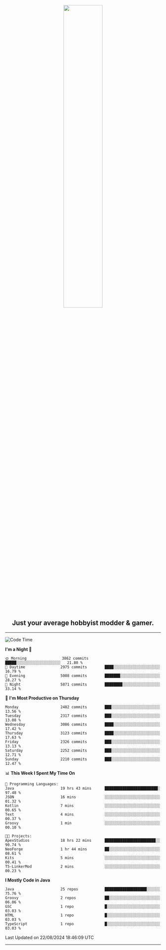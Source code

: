 <div align="center">
  <a href="https://apexmodder.xyz/"><img width="50%" height="50%" src="https://i.imgur.com/pc4HkGz.png"></a>
</div>
<h2 align="center">Just your average hobbyist modder & gamer.</h2>

---

<!--START_SECTION:waka-->
![Code Time](http://img.shields.io/badge/Code%20Time-1%2C367%20hrs%2018%20mins-blue)

**I'm a Night 🦉** 

```text
🌞 Morning                3862 commits        █████░░░░░░░░░░░░░░░░░░░░   21.80 % 
🌆 Daytime                2975 commits        ████░░░░░░░░░░░░░░░░░░░░░   16.79 % 
🌃 Evening                5008 commits        ███████░░░░░░░░░░░░░░░░░░   28.27 % 
🌙 Night                  5871 commits        ████████░░░░░░░░░░░░░░░░░   33.14 % 
```
📅 **I'm Most Productive on Thursday** 

```text
Monday                   2402 commits        ███░░░░░░░░░░░░░░░░░░░░░░   13.56 % 
Tuesday                  2317 commits        ███░░░░░░░░░░░░░░░░░░░░░░   13.08 % 
Wednesday                3086 commits        ████░░░░░░░░░░░░░░░░░░░░░   17.42 % 
Thursday                 3123 commits        ████░░░░░░░░░░░░░░░░░░░░░   17.63 % 
Friday                   2326 commits        ███░░░░░░░░░░░░░░░░░░░░░░   13.13 % 
Saturday                 2252 commits        ███░░░░░░░░░░░░░░░░░░░░░░   12.71 % 
Sunday                   2210 commits        ███░░░░░░░░░░░░░░░░░░░░░░   12.47 % 
```


📊 **This Week I Spent My Time On** 

```text
💬 Programming Languages: 
Java                     19 hrs 43 mins      ████████████████████████░   97.48 % 
JSON                     16 mins             ░░░░░░░░░░░░░░░░░░░░░░░░░   01.32 % 
Kotlin                   7 mins              ░░░░░░░░░░░░░░░░░░░░░░░░░   00.65 % 
Text                     4 mins              ░░░░░░░░░░░░░░░░░░░░░░░░░   00.37 % 
Groovy                   1 min               ░░░░░░░░░░░░░░░░░░░░░░░░░   00.10 % 

🐱‍💻 Projects: 
ApexStudios              18 hrs 22 mins      ███████████████████████░░   90.74 % 
NeoForge                 1 hr 44 mins        ██░░░░░░░░░░░░░░░░░░░░░░░   08.61 % 
Kits                     5 mins              ░░░░░░░░░░░░░░░░░░░░░░░░░   00.41 % 
T5-LinkerMod             2 mins              ░░░░░░░░░░░░░░░░░░░░░░░░░   00.23 % 
```

**I Mostly Code in Java** 

```text
Java                     25 repos            ███████████████████░░░░░░   75.76 % 
Groovy                   2 repos             ██░░░░░░░░░░░░░░░░░░░░░░░   06.06 % 
GSC                      1 repo              █░░░░░░░░░░░░░░░░░░░░░░░░   03.03 % 
HTML                     1 repo              █░░░░░░░░░░░░░░░░░░░░░░░░   03.03 % 
TypeScript               1 repo              █░░░░░░░░░░░░░░░░░░░░░░░░   03.03 % 
```




 Last Updated on 22/08/2024 18:46:09 UTC
<!--END_SECTION:waka-->

---

